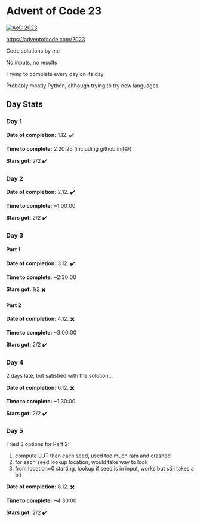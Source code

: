 # Advent of Code 23
[![AoC 2023](https://img.shields.io/badge/Stars_★-8-9f9f9f)](https://adventofcode.com/2023)

https://adventofcode.com/2023

Code solutions by me

No inputs, no results

Trying to complete every day on its day

Probably mostly Python, although trying to try new languages

## Day Stats
### Day 1
**Date of completion:** 1.12. ✔️

**Time to complete:** 2:20:25 (including github init😅)

**Stars got:** 2/2 ✔️

### Day 2
**Date of completion:** 2.12. ✔️

**Time to complete:** ~1:00:00

**Stars got:** 2/2 ✔️

### Day 3
#### Part 1
**Date of completion:** 3.12. ✔️

**Time to complete:** ~2:30:00

**Stars got:** 1/2 ✖️

#### Part 2
**Date of completion:** 4.12. ✖️

**Time to complete:** ~3:00:00

**Stars got:** 2/2 ✔️

### Day 4
2 days late, but satisfied with the solution...

**Date of completion:** 6.12. ✖️

**Time to complete:** ~1:30:00

**Stars got:** 2/2 ✔️

### Day 5
Tried 3 options for Part 2:
1. compute LUT than each seed, used too much ram and crashed
2. for each seed lookup location, would take way to look
3. from location=0 starting, lookup if seed is in input, works but still takes a bit

**Date of completion:** 8.12. ✖️

**Time to complete:** ~4:30:00

**Stars got:** 2/2 ✔️